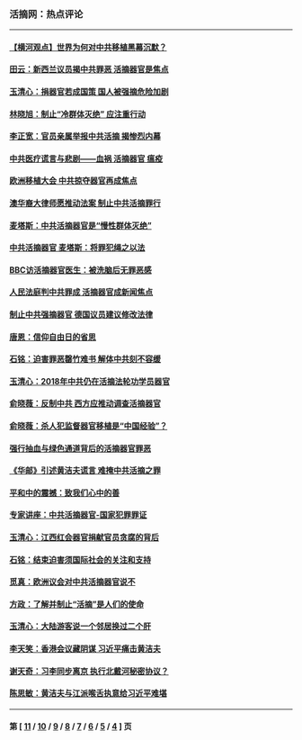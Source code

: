 ### 活摘网：热点评论
---
#### [【横河观点】世界为何对中共移植黑幕沉默？](../../pages/nf5879/n13244249.md?02100430) 
#### [田云：新西兰议员揭中共罪恶 活摘器官是焦点](../../pages/nf5879/n13070629.md?02100430) 
#### [玉清心：捐器官若成国策 国人被强摘危险加剧](../../pages/nf5879/n12802713.md?02100430) 
#### [林晓旭：制止“冷群体灭绝” 应注重行动](../../pages/nf5879/n12779736.md?02100430) 
#### [李正宽：官员亲属举报中共活摘 揭惨烈内幕](../../pages/nf5879/n12684490.md?02100430) 
#### [中共医疗谎言与悲剧——血祸 活摘器官 瘟疫](../../pages/nf5879/n12372103.md?02100430) 
#### [欧洲移植大会 中共掠夺器官再成焦点](../../pages/nf5879/n11538883.md?02100430) 
#### [澳华裔大律师愿推动法案 制止中共活摘罪行](../../pages/nf5879/n11377039.md?02100430) 
#### [麦塔斯：中共活摘器官是“慢性群体灭绝”](../../pages/nf5879/n11350529.md?02100430) 
#### [中共活摘器官 麦塔斯：将罪犯绳之以法](../../pages/nf5879/n11347973.md?02100430) 
#### [BBC访活摘器官医生：被洗脑后无罪恶感](../../pages/nf5879/n11335935.md?02100430) 
#### [人民法庭判中共罪成 活摘器官成新闻焦点](../../pages/nf5879/n11331578.md?02100430) 
#### [制止中共强摘器官 德国议员建议修改法律](../../pages/nf5879/n11249451.md?02100430) 
#### [唐恩：信仰自由日的省思](../../pages/nf5879/n11003525.md?02100430) 
#### [石铭：迫害罪恶罄竹难书  解体中共刻不容缓](../../pages/nf5879/n10942855.md?02100430) 
#### [玉清心：2018年中共仍在活摘法轮功学员器官](../../pages/nf5879/n10914646.md?02100430) 
#### [俞晓薇：反制中共 西方应推动调查活摘器官](../../pages/nf5879/n10794671.md?02100430) 
#### [俞晓薇：杀人犯监督器官移植是“中国经验”？](../../pages/nf5879/n10466427.md?02100430) 
#### [强行抽血与绿色通道背后的活摘器官罪恶](../../pages/nf5879/n10004708.md?02100430) 
#### [《华邮》引述黄洁夫谎言 难掩中共活摘之罪](../../pages/nf5879/n9642309.md?02100430) 
#### [平和中的震撼：致我们心中的善](../../pages/nf5879/n9021123.md?02100430) 
#### [专家讲座：中共活摘器官-国家犯罪罪证](../../pages/nf5879/n8828153.md?02100430) 
#### [玉清心：江西红会器官捐献官员贪腐的背后](../../pages/nf5879/n8522122.md?02100430) 
#### [石铭：结束迫害须国际社会的关注和支持](../../pages/nf5879/n8443497.md?02100430) 
#### [觅真：欧洲议会对中共活摘器官说不](../../pages/nf5879/n8337486.md?02100430) 
#### [方政：了解并制止“活摘”是人们的使命](../../pages/nf5879/n8329214.md?02100430) 
#### [玉清心：大陆游客说一个邻居换过二个肝](../../pages/nf5879/n8291404.md?02100430) 
#### [李天笑：香港会议藏阴谋 习近平痛击黄洁夫](../../pages/nf5879/n8241459.md?02100430) 
#### [谢天奇：习李同步离京 执行北戴河秘密协议？](../../pages/nf5879/n8230418.md?02100430) 
#### [陈思敏：黄洁夫与江派喉舌执意给习近平难堪](../../pages/nf5879/n8222166.md?02100430) 

---
#### 第 [ [11](./11.md?02100430) / [10](./10.md?02100430) / [9](./9.md?02100430) / [8](./8.md?02100430) / [7](./7.md?02100430) / [6](./6.md?02100430) / [5](./5.md?02100430) / [4](./4.md?02100430) ] 页
